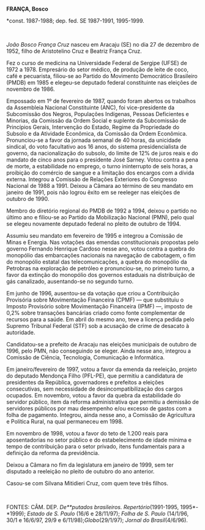 **FRANÇA, Bosco**

\*const. 1987-1988; dep. fed. SE 1987-1991, 1995-1999.

 

*João Bosco França Cruz* nasceu em Aracaju (SE) no dia 27 de dezembro de
1952, filho de Aristotelino Cruz e Beatriz França Cruz.

Fez o curso de medicina na Universidade Federal de Sergipe (UFSE) de
1972 a 1978. Empresário do setor médico, de produção de leite de coco,
café e pecuarista, filiou-se ao Partido do Movimento Democrático
Brasileiro (PMDB) em 1985 e elegeu-se deputado federal constituinte nas
eleições de novembro de 1986.

Empossado em 1º de fevereiro de 1987, quando foram abertos os trabalhos
da Assembleia Nacional Constituinte (ANC), foi vice-presidente da
Subcomissão dos Negros, Populações Indígenas, Pessoas Deficientes e
Minorias, da Comissão da Ordem Social e suplente da Subcomissão de
Princípios Gerais, Intervenção do Estado, Regime da Propriedade do
Subsolo e da Atividade Econômica, da Comissão da Ordem Econômica.
Pronunciou-se a favor da jornada semanal de 40 horas, da unicidade
sindical, do voto facultativo aos 16 anos, do sistema presidencialista
de governo, da nacionalização do subsolo, do limite de 12% de juros
reais e do mandato de cinco anos para o presidente José Sarney. Votou
contra a pena de morte, a estabilidade no emprego, o turno ininterrupto
de seis horas, a proibição do comércio de sangue e a limitação dos
encargos com a dívida externa. Integrou a Comissão de Relações
Exteriores do Congresso Nacional de 1988 a 1991. Deixou a Câmara ao
término de seu mandato em janeiro de 1991, pois não logrou êxito em se
reeleger nas eleições de outubro de 1990.

Membro do diretório regional do PMDB de 1992 a 1994, deixou o partido no
último ano e filiou-se ao Partido da Mobilização Nacional (PMN), pelo
qual se elegeu novamente deputado federal no pleito de outubro de 1994.

Assumiu seu mandato em fevereiro de 1995 e integrou a Comissão de Minas
e Energia. Nas votações das emendas constitucionais propostas pelo
governo Fernando Henrique Cardoso nesse ano, votou contra a quebra do
monopólio das embarcações nacionais na navegação de cabotagem, o fim do
monopólio estatal das telecomunicações, a quebra do monopólio da
Petrobras na exploração de petróleo e pronunciou-se, no primeiro turno,
a favor da extinção do monopólio dos governos estaduais na distribuição
de gás canalizado, ausentando-se no segundo turno.

Em junho de 1996, ausentou-se da votação que criou a Contribuição
Provisória sobre Movimentação Financeira (CPMF) — que substituiu o
Imposto Provisório sobre Movimentação Financeira (IPMF) —, imposto de
0,2% sobre transações bancárias criado como fonte complementar de
recursos para a saúde. Em abril do mesmo ano, teve a licença pedida pelo
Supremo Tribunal Federal (STF) sob a acusação de crime de desacato à
autoridade.

Candidatou-se a prefeito de Aracaju nas eleições municipais de outubro
de 1996, pelo PMN, não conseguindo se eleger. Ainda nesse ano, integrou
a Comissão de Ciência, Tecnologia, Comunicação e Informática.

Em janeiro/fevereiro de 1997, votou a favor da emenda da reeleição,
projeto do deputado Mendonça Filho (PFL-PE), que permitiu a candidatura
de presidentes da República, governadores e prefeitos a eleições
consecutivas, sem necessidade de desincompatibilização dos cargos
ocupados. Em novembro, votou a favor da quebra da estabilidade do
servidor público, item da reforma administrativa que permitiu a demissão
de servidores públicos por mau desempenho e/ou excesso de gastos com a
folha de pagamento. Integrou, ainda nesse ano, a Comissão de Agricultura
e Política Rural, na qual permaneceu em 1998.

Em novembro de 1998, votou a favor do teto de 1.200 reais para
aposentadorias no setor público e do estabelecimento de idade mínima e
tempo de contribuição para o setor privado, itens fundamentais para a
definição da reforma da previdência.

Deixou a Câmara no fim da legislatura em janeiro de 1999, sem ter
disputado a reeleição no pleito de outubro do ano anterior.

Casou-se com Silvana Mitidieri Cruz, com quem teve três filhos.

 

FONTES: CÂM. DEP. *De**putados brasileiros. Repertório*(1991-1995,
1995*-*1999); *Estado de S. Paulo* (16/6 e 28/11/97); *Folha de S.
Paulo* (14/1/96, 30/1 e 16/6/97, 29/9 e 6/11/98);*Globo*(29/1/97);
*Jornal do Brasil*(4/6/96).

 

 
